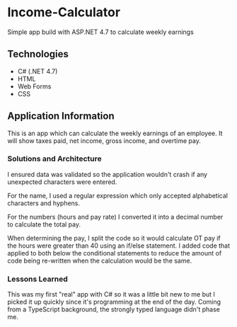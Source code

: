 # Income-Calculator
Simple app build with ASP.NET 4.7 to calculate weekly earnings

## Technologies
  - C# (.NET 4.7)
  - HTML
  - Web Forms
  - CSS

## Application Information
This is an app which can calculate the weekly earnings of an employee.
It will show taxes paid, net income, gross income, and overtime pay.

### Solutions and Architecture

I ensured data was validated so the application wouldn't crash if any
unexpected characters were entered.

For the name, I used a regular expression which only accepted alphabetical
characters and hyphens.

For the numbers (hours and pay rate) I converted it into a decimal number
to calculate the total pay.

When determining the pay, I split the code so it would calculate OT pay if 
the hours were greater than 40 using an if/else statement. I added code that applied to both
below the conditional statements to reduce the amount of code being re-written when the 
calculation would be the same.

### Lessons Learned

This was my first "real" app with C# so it was a little bit new to me but I
picked it up quickly since it's programming at the end of the day. Coming 
from a TypeScript background, the strongly typed language didn't phase me.
